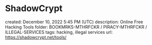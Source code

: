 # ShadowCrypt

created: December 10, 2022 5:45 PM (UTC)
description: Online Free Hacking Tools
folder: BOOKMRKS-MTHRFCKR / PIRACY-MTHRFCKR / ILLEGAL-SERVICES
tags: hacking, illegal services
url: https://shadowcrypt.net/tools/